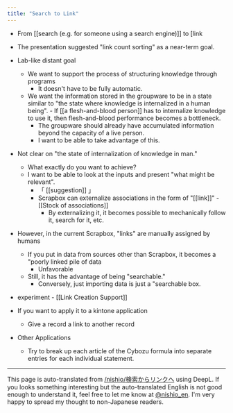 ```yaml
---
title: "Search to Link"
---
```


- From [[search (e.g. for someone using a search engine)]] to [link

- The presentation suggested "link count sorting" as a near-term goal.
- Lab-like distant goal
    - We want to support the process of structuring knowledge through programs
        - It doesn't have to be fully automatic.
    - We want the information stored in the groupware to be in a state similar to "the state where knowledge is internalized in a human being".
            - If [[a flesh-and-blood person]] has to internalize knowledge to use it, then flesh-and-blood performance becomes a bottleneck.
        - The groupware should already have accumulated information beyond the capacity of a live person.
        - I want to be able to take advantage of this.

- Not clear on "the state of internalization of knowledge in man."
    - What exactly do you want to achieve?
    - I want to be able to look at the inputs and present "what might be relevant".
        - 「 [[suggestion]] 」
        - Scrapbox can externalize associations in the form of "[[link]]"
                - [[Stock of associations]]
            - By externalizing it, it becomes possible to mechanically follow it, search for it, etc.

- However, in the current Scrapbox, "links" are manually assigned by humans
    - If you put in data from sources other than Scrapbox, it becomes a "poorly linked pile of data
        - Unfavorable
    - Still, it has the advantage of being "searchable."
        - Conversely, just importing data is just a "searchable box.

- experiment
        - [[Link Creation Support]]

- If you want to apply it to a kintone application
    - Give a record a link to another record
- Other Applications
    - Try to break up each article of the Cybozu formula into separate entries for each individual statement.

---
This page is auto-translated from [/nishio/検索からリンクへ](https://scrapbox.io/nishio/検索からリンクへ) using DeepL. If you looks something interesting but the auto-translated English is not good enough to understand it, feel free to let me know at [@nishio_en](https://twitter.com/nishio_en). I'm very happy to spread my thought to non-Japanese readers.